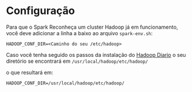 # Configuração

Para que o Spark Reconheça um cluster Hadoop já em funcionamento, você deve adicionar a linha a baixo ao arquivo `spark-env.sh`:
  
  `HADOOP_CONF_DIR=<Caminho do seu /etc/hadoop>`
  
  Caso você tenha seguido os passos da instalação do [Hadoop Diario](https://github.com/z4r4tu5tr4/Hadoop-diario) o seu diretório se encontrará em  `/usr/local/hadoop/etc/hadoop/`
  
  o que resultará em:
  
  `HADOOP_CONF_DIR=/usr/local/hadoop/etc/hadoop/`
